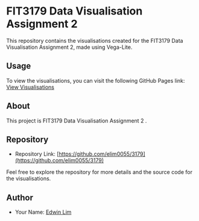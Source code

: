 # FIT3179 Data Visualisation Assignment 2

This repository contains the visualisations created for the FIT3179 Data Visualisation Assignment 2, made using Vega-Lite.

## Usage

To view the visualisations, you can visit the following GitHub Pages link:
[View Visualisations](https://elim0055.github.io/3179)

## About

This project is FIT3179 Data Visualisation Assignment 2 .

## Repository

- Repository Link: [https://github.com/elim0055/3179](https://github.com/elim0055/3179)

Feel free to explore the repository for more details and the source code for the visualisations.

## Author

- Your Name: [Edwin Lim](https://github.com/elim0055)

